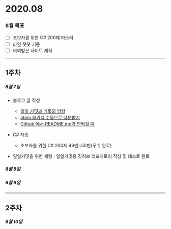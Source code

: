 # 2020.08
### 8월 목표
- [ ] 초보자를 위한 C# 200제 마스터
- [ ] 라인 챗봇 기동
- [ ] 의뢰받은 사이트 제작

***
## 1주차

##### 8월 7일

- 블로그 글 작성
  - [일일 커밋과 기록의 방향](https://chooi9522.tistory.com/28)
  - [atom 패키지 수동으로 다운받기](https://chooi9522.tistory.com/29)
  - [Github 에서 README.md가 안먹힐 때](https://chooi9522.tistory.com/30)

- C# 자습
  - 초보자를 위한 C# 200제 46번~50번(푸쉬 완료)
- 일일커밋을 위한 세팅 : 일일커밋용 깃허브 리포지토리 작성 및 테스트 완료

##### 8월 8일

##### 8월 9일
***
## 2주차

##### 8월 10일


